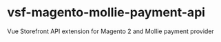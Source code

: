 # vsf-magento-mollie-payment-api
Vue Storefront API extension for Magento 2 and Mollie payment provider

